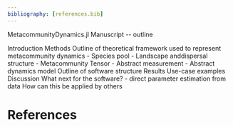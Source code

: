 ```yaml
---
bibliography: [references.bib]
---
```


MetacommunityDynamics.jl Manuscript -- outline

Introduction
Methods
    Outline of theoretical framework used to represent metacommunity dynamics
        - Species pool 
        - Landscape anddispersal structure 
        - Metacommunity Tensor
        - Abstract measurement 
        - Abstract dynamics model 
    Outline of software structure 
Results
    Use-case examples
Discussion
    What next for the software?
        - direct parameter estimation from data
    How can this be applied by others


# References
